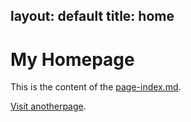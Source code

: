layout:	default
title: home
---

# My Homepage

This is the content of the [page-index.md](page-index.md).

[Visit anotherpage](#/anotherpage).
